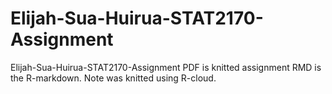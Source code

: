 # Elijah-Sua-Huirua-STAT2170-Assignment
Elijah-Sua-Huirua-STAT2170-Assignment
PDF is knitted assignment
RMD is the R-markdown. Note was knitted using R-cloud.
